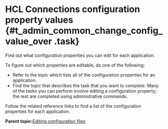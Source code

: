 # HCL Connections configuration property values {#t_admin_common_change_config_value_over .task}

Find out what configuration properties you can edit for each application.

To figure out which properties are editable, do one of the following:

-   Refer to the topic which lists all of the configuration properties for an application.
-   Find the topic that describes the task that you want to complete. Many of the tasks you can perform involve editing a configuration property; the rest are completed using administrative commands.

Follow the related reference links to find a list of the configuration properties for each application.

**Parent topic:**[Editing configuration files](../admin/t_admin_common_checkout_config_file.md)

